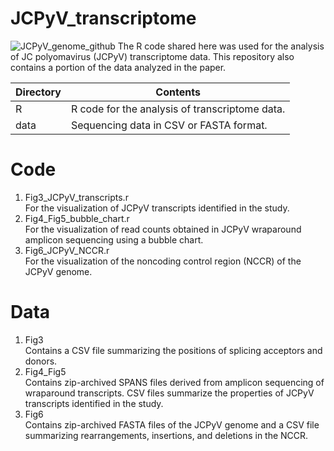 # JCPyV_transcriptome
![JCPyV_genome_github](https://github.com/user-attachments/assets/27a00529-6e00-496d-b631-444e2323d1a1)
The R code shared here was used for the analysis of JC polyomavirus (JCPyV) transcriptome data. This repository also contains a portion of the data analyzed in the paper.

|Directory|Contents|
|------|------|
|R|R code for the analysis of transcriptome data.|
|data|Sequencing data in CSV or FASTA format.|

# Code
1. Fig3_JCPyV_transcripts.r<br>
   For the visualization of JCPyV transcripts identified in the study.<br>
2. Fig4_Fig5_bubble_chart.r<br>
   For the visualization of read counts obtained in JCPyV wraparound amplicon sequencing using a bubble chart.<br>
3. Fig6_JCPyV_NCCR.r<br>
   For the visualization of the noncoding control region (NCCR) of the JCPyV genome.<br>

# Data
1. Fig3<br>
   Contains a CSV file summarizing the positions of splicing acceptors and donors.<br>
2. Fig4_Fig5<br>
   Contains zip-archived SPANS files derived from amplicon sequencing of wraparound transcripts. CSV files summarize the properties of JCPyV transcripts identified in the study.<br>
4. Fig6<br>
   Contains zip-archived FASTA files of the JCPyV genome and a CSV file summarizing rearrangements, insertions, and deletions in the NCCR.<br>

